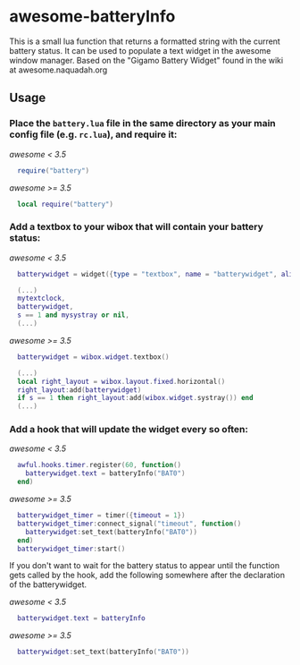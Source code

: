 # awesome-batteryInfo

This is a small lua function that returns a formatted string with the current
battery status. It can be used to populate a text widget in the awesome window
manager. Based on the "Gigamo Battery Widget" found in the wiki at
awesome.naquadah.org

## Usage

### Place the `battery.lua` file in the same directory as your main config file (e.g. `rc.lua`), and require it:

*awesome < 3.5*
```lua
  require("battery")
```

*awesome >= 3.5*
```lua
  local require("battery")
```

### Add a textbox to your wibox that will contain your battery status:

*awesome < 3.5*
```lua
  batterywidget = widget({type = "textbox", name = "batterywidget", align = "right" })
```

```lua
  (...)
  mytextclock,
  batterywidget,
  s == 1 and mysystray or nil,
  (...)
```

*awesome >= 3.5*
```lua
  batterywidget = wibox.widget.textbox()
```

```lua
  (...)
  local right_layout = wibox.layout.fixed.horizontal()
  right_layout:add(batterywidget)
  if s == 1 then right_layout:add(wibox.widget.systray()) end
  (...)
```

### Add a hook that will update the widget every so often:

*awesome < 3.5*
```lua
  awful.hooks.timer.register(60, function()
    batterywidget.text = batteryInfo("BAT0")
  end)
```

*awesome >= 3.5*
```lua
  batterywidget_timer = timer({timeout = 1})
  batterywidget_timer:connect_signal("timeout", function()
    batterywidget:set_text(batteryInfo("BAT0"))
  end)
  batterywidget_timer:start()
```

If you don't want to wait for the battery status to appear until the function
gets called by the hook, add the following somewhere after the declaration of
the batterywidget.

*awesome < 3.5*
```lua
  batterywidget.text = batteryInfo
```

*awesome >= 3.5*
```lua
  batterywidget:set_text(batteryInfo("BAT0"))
```
